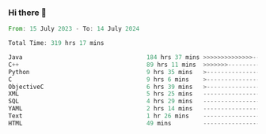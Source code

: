 ### Hi there 👋

<!--
**luoxuanzao/luoxuanzao** is a ✨ _special_ ✨ repository because its `README.md` (this file) appears on your GitHub profile.

Here are some ideas to get you started:

- 🔭 I’m currently working on ...
- 🌱 I’m currently learning ...
- 👯 I’m looking to collaborate on ...
- 🤔 I’m looking for help with ...
- 💬 Ask me about ...
- 📫 How to reach me: ...
- 😄 Pronouns: ...
- ⚡ Fun fact: ...
-->

<!--START_SECTION:waka-->

```rust
From: 15 July 2023 - To: 14 July 2024

Total Time: 319 hrs 17 mins

Java                                   184 hrs 37 mins >>>>>>>>>>>>>>-----------   57.76 %
C++                                    89 hrs 11 mins  >>>>>>>------------------   27.91 %
Python                                 9 hrs 35 mins   >------------------------   03.00 %
C                                      9 hrs 6 mins    >------------------------   02.85 %
ObjectiveC                             6 hrs 39 mins   >------------------------   02.09 %
XML                                    5 hrs 25 mins   -------------------------   01.70 %
SQL                                    4 hrs 29 mins   -------------------------   01.41 %
YAML                                   2 hrs 14 mins   -------------------------   00.70 %
Text                                   1 hr 26 mins    -------------------------   00.45 %
HTML                                   49 mins         -------------------------   00.26 %
```

<!--END_SECTION:waka-->